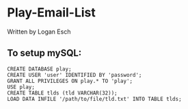 Play-Email-List
=================================
Written by Logan Esch

To setup mySQL:
---------------------------------
    CREATE DATABASE play;
    CREATE USER 'user' IDENTIFIED BY 'password';
    GRANT ALL PRIVILEGES ON play.* TO 'play';
    USE play;
    CREATE TABLE tlds (tld VARCHAR(32));
    LOAD DATA INFILE '/path/to/file/tld.txt' INTO TABLE tlds;
